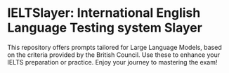 # IELTSlayer: **I**nternational **E**nglish **L**anguage **T**esting system **S**layer

This repository offers prompts tailored for Large Language Models, based on the criteria provided by the British Council. Use these to enhance your IELTS preparation or practice. Enjoy your journey to mastering the exam!


